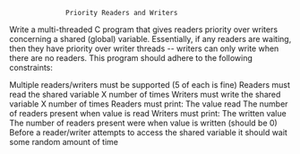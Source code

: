                   Priority Readers and Writers
Write a multi-threaded C program that gives readers priority over writers concerning a shared (global) variable. Essentially, if any readers are waiting, then they have priority over writer threads -- writers can only write when there are no readers. This program should adhere to the following constraints:

Multiple readers/writers must be supported (5 of each is fine)
Readers must read the shared variable X number of times
Writers must write the shared variable X number of times
Readers must print:
The value read
The number of readers present when value is read
Writers must print:
The written value
The number of readers present were when value is written (should be 0)
Before a reader/writer attempts to access the shared variable it should wait some random amount of time
